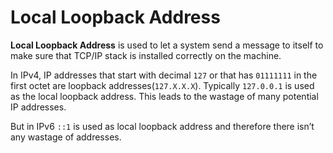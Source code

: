 # Local Loopback Address

**Local Loopback Address** is used to let a system send a message to itself to make sure that TCP/IP stack is installed correctly on the machine.

In IPv4, IP addresses that start with decimal `127` or that has `01111111` in the first octet are loopback addresses(`127.X.X.X`). Typically `127.0.0.1` is used as the local loopback address. This leads to the wastage of many potential IP addresses.

But in IPv6 `::1` is used as local loopback address and therefore there isn’t any wastage of addresses.
